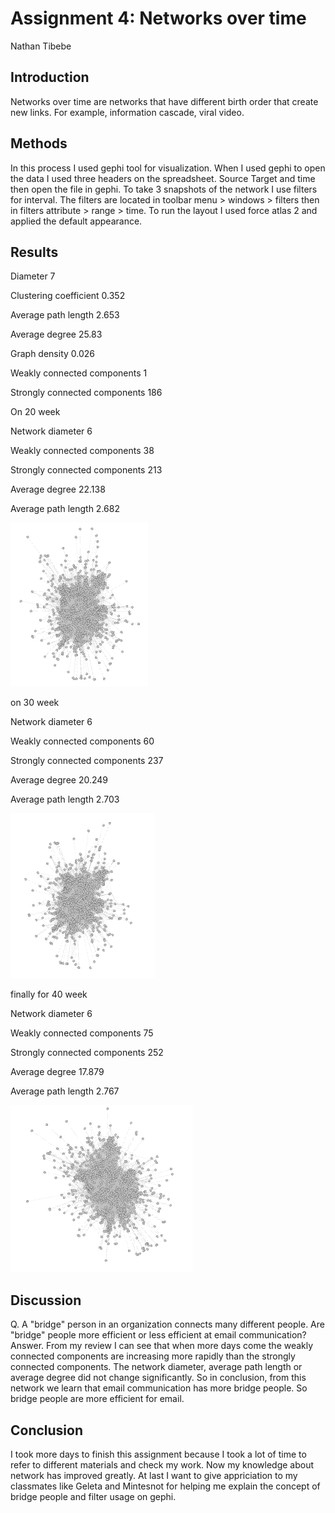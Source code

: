 # Assignment 4: Networks over time
Nathan Tibebe


## Introduction
Networks over time are networks that have different birth order that create new links. For example, information cascade, viral video.

## Methods

In this process I used gephi tool for visualization. When I used gephi to open the data I used three headers on the spreadsheet.
Source Target and time then open the file in gephi.
To take 3 snapshots of the network I use filters for interval. The filters are located in toolbar menu > windows > filters then in filters attribute > range > time.
To run the layout I used force atlas 2 and applied the default appearance.

## Results

Diameter 7

Clustering coefficient 0.352

Average path length 2.653

Average degree 25.83

Graph density 0.026

Weakly connected components 1 

Strongly connected components 186

On 20 week

Network diameter 6

Weakly connected components 38

Strongly connected components 213

Average degree 22.138

Average path length 2.682

![20 week](graph1.png)

on 30 week

Network diameter 6

Weakly connected components 60

Strongly connected components 237

Average degree 20.249

Average path length 2.703

![30 week](graph2.png)

finally for  40 week

Network diameter 6

Weakly connected components 75

Strongly connected components 252

Average degree 17.879

Average path length 2.767

![40 week](graph.png)

## Discussion

Q. A "bridge" person in an organization connects many different people. Are "bridge" people more efficient or less efficient at email communication?
Answer. From my review I can see that when more days come the weakly connected components are increasing more rapidly than the strongly connected components.
The network diameter, average path length or average degree did not change significantly. So in conclusion, from this network we learn that email communication has more bridge people. So bridge people are more efficient for email.

## Conclusion

I took more days to finish this assignment because I took a lot of time to refer to different materials and check my work. Now my knowledge about network has improved greatly.
At last I want to give appriciation to my classmates like Geleta and Mintesnot for helping me explain the concept of bridge people and filter usage on gephi.